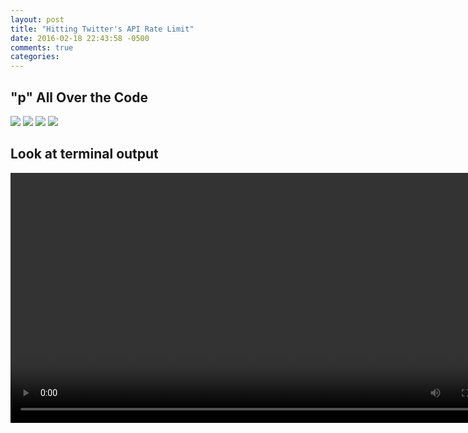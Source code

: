 ```yaml
---
layout: post
title: "Hitting Twitter's API Rate Limit"
date: 2016-02-18 22:43:58 -0500
comments: true
categories: 
---
```


## "p" All Over the Code
<img src="{{ root_url }}/images/api-debug-p-in-controller.png" />
<img src="{{ root_url }}/images/api-debug-p-in-model-methods-1.png" />
<img src="{{ root_url }}/images/api-debug-p-in-model-loops.png" />
<img src="{{ root_url }}/images/api-debug-p-in-model-twitter-client.png" />


## Look at terminal output
<video controls loop width="800" autoplay>
  <source src="https://s3.amazonaws.com/img0.recordit.co/Uo9Dyvg0L3.mp4?AWSAccessKeyId=AKIAINSRFOQXTN4DT46A&Expires=1455939924&Signature=YG81jC6H1YitfUOH2Xuhg9xWsso%3D" type="video/mp4">
</video>